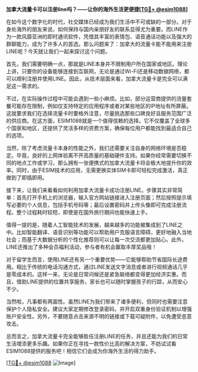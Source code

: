 **加拿大流量卡可以注册line吗？——让你的海外生活更便捷[[TG💪+ @esim1088](https://t.me/s/esim1088)]**

在如今这个数字化的时代，社交媒体已经成为我们生活中不可或缺的一部分。对于身处海外的朋友来说，如何保持与国内亲朋好友的联系显得尤为重要。而LINE作为一款风靡亚洲的即时通讯软件，凭借其丰富的表情包、语音通话功能以及强大的群聊能力，成为了许多人的首选。那么问题来了：加拿大的流量卡能不能用来注册LINE呢？今天就让我们一起来探讨这个问题。

首先，我们需要明确一点，那就是LINE本身并不限制用户所在国家或地区。理论上讲，只要你的设备能够连接到互联网，无论是通过Wi-Fi还是移动数据网络，都可以顺利注册并使用LINE。因此，从技术层面来看，加拿大流量卡是完全可以满足这一需求的。

不过，在实际操作过程中可能会遇到一些小麻烦。比如，部分运营商提供的流量套餐可能存在限制，例如仅支持特定的应用程序或者对某些地区的IP地址有所屏蔽。这就要求我们在选择流量卡时要格外注意，尽量挑选那些口碑良好且服务范围广泛的供应商。在这方面，ESIM1088就是一个值得信赖的选择。它不仅覆盖了全球多个国家和地区，还提供了灵活多样的资费方案，确保每位用户都能找到最适合自己的选项。

当然，除了考虑流量卡本身的性能之外，我们还需要关注自身的网络环境是否稳定。毕竟，良好的上网体验离不开高质量的基础硬件支持。如果你经常需要切换不同的地点工作或学习，那么拥有一张便携式的加拿大流量卡将会极大地提升你的效率。同时，由于ESIM技术的应用，无需更换实体SIM卡即可轻松完成激活，真正做到了即插即用。

接下来，让我们来看看如何利用加拿大流量卡成功注册LINE。步骤其实非常简单：首先打开手机上的浏览器，输入官方网站链接进入注册页面；然后按照提示填写必要的个人信息，包括手机号码等；最后设置密码并上传头像即可完成注册流程。整个过程耗时较短，即使是在国外旅行期间也能快速上手。

值得一提的是，随着人工智能技术的发展，越来越多的功能被集成到了LINE之中。比如智能翻译、语音识别等功能可以帮助用户克服语言障碍，更好地融入当地社会；而基于大数据分析的个性化推荐则可以让每一次交流都更加贴心。此外，LINE还推出了多种会员福利活动，参与者有机会赢取丰厚奖品哦！

对于留学生而言，使用LINE还有另一个重要优势——它能够帮助节省国际长途费用。相比于传统的电话沟通方式，通过LINE发送文字消息或者进行视频通话几乎是零成本的。这样一来，无论是日常问候还是紧急联络都变得更加经济实惠。而且，借助LINE提供的位置共享服务，家长也可以随时掌握孩子的行踪，从而安心不少。

当然啦，凡事都有两面性。虽然LINE为我们带来了诸多便利，但同时也需要注意保护个人隐私安全。建议大家定期修改登录密码，并开启双重身份验证机制以增强账户安全性。另外，不要随意点击来源不明的链接或下载可疑附件，以免遭受恶意攻击。

总而言之，加拿大流量卡完全能够胜任注册LINE的任务，并且还能为我们的日常生活增添更多乐趣。如果你正在寻找一款性价比高的解决方案，不妨试试看ESIM1088提供的服务吧！相信它们会成为你海外生活的得力助手。

[[TG💪+ @esim1088](https://t.me/s/esim1088) ![Image](https://i.postimg.cc/4NQfJmqS/Snipaste-2025-05-13-00-14-12.png)]